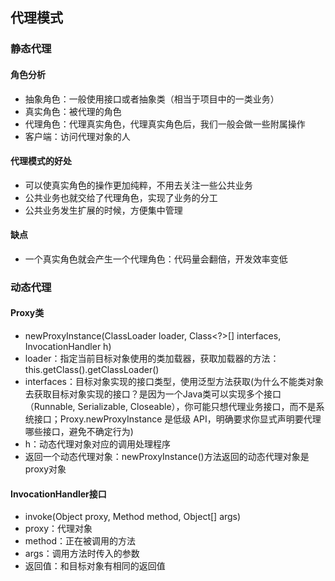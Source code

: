 ## 代理模式
### 静态代理
#### 角色分析
- 抽象角色：一般使用接口或者抽象类（相当于项目中的一类业务）
- 真实角色：被代理的角色
- 代理角色：代理真实角色，代理真实角色后，我们一般会做一些附属操作
- 客户端：访问代理对象的人


#### 代理模式的好处
- 可以使真实角色的操作更加纯粹，不用去关注一些公共业务
- 公共业务也就交给了代理角色，实现了业务的分工
- 公共业务发生扩展的时候，方便集中管理

#### 缺点
- 一个真实角色就会产生一个代理角色：代码量会翻倍，开发效率变低

### 动态代理
#### Proxy类
- newProxyInstance(ClassLoader loader, Class<?>[] interfaces, InvocationHandler h)
- loader：指定当前目标对象使用的类加载器，获取加载器的方法：this.getClass().getClassLoader()
- interfaces：目标对象实现的接口类型，使用泛型方法获取(为什么不能类对象去获取目标对象实现的接口？是因为一个Java类可以实现多个接口（Runnable, Serializable, Closeable），你可能只想代理业务接口，而不是系统接口；Proxy.newProxyInstance 是低级 API，明确要求你显式声明要代理哪些接口，避免不确定行为)
- h：动态代理对象对应的调用处理程序
- 返回一个动态代理对象：newProxyInstance()方法返回的动态代理对象是proxy对象
#### InvocationHandler接口
- invoke(Object proxy, Method  method, Object[] args)
- proxy：代理对象
- method：正在被调用的方法
- args：调用方法时传入的参数
- 返回值：和目标对象有相同的返回值